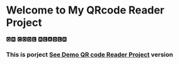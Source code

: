 # Welcome to My QRcode Reader Project

🆀🆁 🅲🅾🅳🅴 🆁🅴🅰🅳🅴🆁

<h3> This is porject <a href="https://qr-code-reader-beknur.netlify.app/">See Demo QR code Reader Project</a> version </h3>
